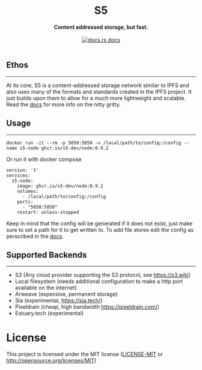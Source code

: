 <h1 align="center">S5</h1>
<div align="center">
 <strong>
   Content addressed storage, but fast.
 </strong>
</div>

<br />
<div align="center">
  <!-- docs.sfive.neet docs -->
  <a href="https://docs.sfive.net/">
    <img src="https://img.shields.io/badge/docs-latest-blue.svg?style=flat-square"
      alt="docs.rs docs" />
  </a>
</div>
</br>

## Ethos
---

At its core, S5 is a content-addressed storage network similar to IPFS and also uses many of the formats and standards created in the IPFS project. It just builds upon them to allow for a much more lightweight and scalable. Read the [docs](https://docs.sfive.net) for more info on the nitty gritty.

## Usage
---

`docker run -it --rm -p 5050:5050 -v /local/path/to/config:/config --name s5-node ghcr.io/s5-dev/node:0.9.2`

Or run it with docker compose
```docker
version: '3'
services:
  s5-node:
    image: ghcr.io/s5-dev/node:0.9.2
    volumes:
      - /local/path/to/config:/config
    ports:
      - "5050:5050"
    restart: unless-stopped
```
Keep in mind that the config will be generated if it does not exist, just make sure to set a path for it to get written to. To add file stores edit the config as perscribed in the [docs](https://docs.sfive.net).

## Supported Backends
---
- S3 (Any cloud provider supporting the S3 protocol, see https://s3.wiki)
- Local filesystem (needs additional configuration to make a http port available on the internet)
- Arweave (expensive, permanent storage)
- Sia (experimental, https://sia.tech/)
- Pixeldrain (cheap, high bandwidth https://pixeldrain.com/)
- Estuary.tech (experimental)

# License

This project is licensed under the MIT license ([LICENSE-MIT](LICENSE-MIT) or http://opensource.org/licenses/MIT)
